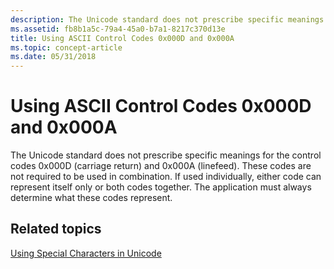 ```yaml
---
description: The Unicode standard does not prescribe specific meanings for the control codes 0x000D (carriage return) and 0x000A (linefeed).
ms.assetid: fb8b1a5c-79a4-45a0-b7a1-8217c370d13e
title: Using ASCII Control Codes 0x000D and 0x000A
ms.topic: concept-article
ms.date: 05/31/2018
---
```


# Using ASCII Control Codes 0x000D and 0x000A

The Unicode standard does not prescribe specific meanings for the control codes 0x000D (carriage return) and 0x000A (linefeed). These codes are not required to be used in combination. If used individually, either code can represent itself only or both codes together. The application must always determine what these codes represent.

## Related topics

<dl> <dt>

[Using Special Characters in Unicode](using-special-characters-in-unicode.md)
</dt> </dl>

 

 



